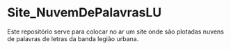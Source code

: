 # Site_NuvemDePalavrasLU

Este repositório serve para colocar no ar um site onde são plotadas nuvens de palavras de letras da banda legião urbana.
